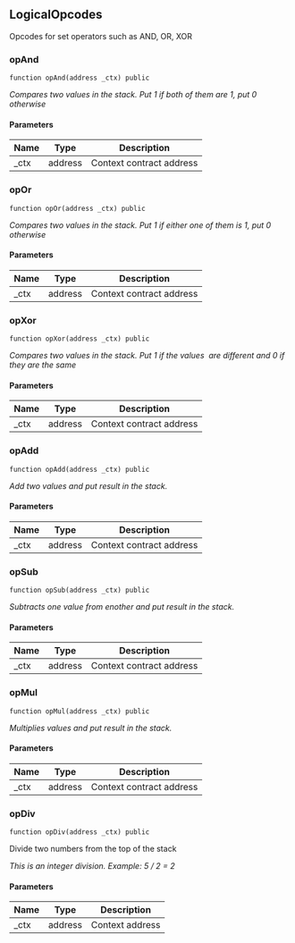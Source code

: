 ## LogicalOpcodes

Opcodes for set operators such as AND, OR, XOR

### opAnd

```solidity
function opAnd(address _ctx) public
```

_Compares two values in the stack. Put 1 if both of them are 1, put
     0 otherwise_

#### Parameters

| Name | Type | Description |
| ---- | ---- | ----------- |
| _ctx | address | Context contract address |

### opOr

```solidity
function opOr(address _ctx) public
```

_Compares two values in the stack. Put 1 if either one of them is 1,
     put 0 otherwise_

#### Parameters

| Name | Type | Description |
| ---- | ---- | ----------- |
| _ctx | address | Context contract address |

### opXor

```solidity
function opXor(address _ctx) public
```

_Compares two values in the stack. Put 1 if the values ​
​are different and 0 if they are the same_

#### Parameters

| Name | Type | Description |
| ---- | ---- | ----------- |
| _ctx | address | Context contract address |

### opAdd

```solidity
function opAdd(address _ctx) public
```

_Add two values and put result in the stack._

#### Parameters

| Name | Type | Description |
| ---- | ---- | ----------- |
| _ctx | address | Context contract address |

### opSub

```solidity
function opSub(address _ctx) public
```

_Subtracts one value from enother and put result in the stack._

#### Parameters

| Name | Type | Description |
| ---- | ---- | ----------- |
| _ctx | address | Context contract address |

### opMul

```solidity
function opMul(address _ctx) public
```

_Multiplies values and put result in the stack._

#### Parameters

| Name | Type | Description |
| ---- | ---- | ----------- |
| _ctx | address | Context contract address |

### opDiv

```solidity
function opDiv(address _ctx) public
```

Divide two numbers from the top of the stack

_This is an integer division. Example: 5 / 2 = 2_

#### Parameters

| Name | Type | Description |
| ---- | ---- | ----------- |
| _ctx | address | Context address |

